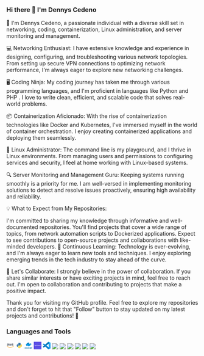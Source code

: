 ### Hi there 👋 I'm Dennys Cedeno

👋 I'm Dennys Cedeno, a passionate individual with a diverse skill set in networking, coding, containerization, Linux administration, and server monitoring and management.

💻 Networking Enthusiast: I have extensive knowledge and experience in designing, configuring, and troubleshooting various network topologies. From setting up secure VPN connections to optimizing network performance, I'm always eager to explore new networking challenges.

🖥️ Coding Ninja: My coding journey has taken me through various programming languages, and I'm proficient in languages like Python and PHP . I love to write clean, efficient, and scalable code that solves real-world problems.

📦 Containerization Aficionado: With the rise of containerization technologies like Docker and Kubernetes, I've immersed myself in the world of container orchestration. I enjoy creating containerized applications and deploying them seamlessly.

🐧 Linux Administrator: The command line is my playground, and I thrive in Linux environments. From managing users and permissions to configuring services and security, I feel at home working with Linux-based systems.

🔍 Server Monitoring and Management Guru: Keeping systems running smoothly is a priority for me. I am well-versed in implementing monitoring solutions to detect and resolve issues proactively, ensuring high availability and reliability.

💡 What to Expect from My Repositories:

I'm committed to sharing my knowledge through informative and well-documented repositories.
You'll find projects that cover a wide range of topics, from network automation scripts to Dockerized applications.
Expect to see contributions to open-source projects and collaborations with like-minded developers.
🌱 Continuous Learning: Technology is ever-evolving, and I'm always eager to learn new tools and techniques. I enjoy exploring emerging trends in the tech industry to stay ahead of the curve.

🤝 Let's Collaborate: I strongly believe in the power of collaboration. If you share similar interests or have exciting projects in mind, feel free to reach out. I'm open to collaboration and contributing to projects that make a positive impact.

Thank you for visiting my GitHub profile. Feel free to explore my repositories and don't forget to hit that "Follow" button to stay updated on my latest projects and contributions! 🚀

### Languages and Tools
<img src="https://raw.githubusercontent.com/github/explore/80688e429a7d4ef2fca1e82350fe8e3517d3494d/topics/aws/aws.png" width="20">

<img src="https://raw.githubusercontent.com/github/explore/80688e429a7d4ef2fca1e82350fe8e3517d3494d/topics/python/python.png" width="20">

<img src="https://raw.githubusercontent.com/github/explore/80688e429a7d4ef2fca1e82350fe8e3517d3494d/topics/docker/docker.png" width="20">

<img src="https://raw.githubusercontent.com/github/explore/80688e429a7d4ef2fca1e82350fe8e3517d3494d/topics/terraform/terraform.png" width="20">

<img src="https://raw.githubusercontent.com/github/explore/80688e429a7d4ef2fca1e82350fe8e3517d3494d/topics/visual-studio-code/visual-studio-code.png" width="20">

<img src="https://1.bp.blogspot.com/-rgYs0cZGUys/TgEEcuVpwFI/AAAAAAAAXLM/f8vE4HynQhk/s320/cisco_systems_logo8.jpg" width="20">

<img src="https://www.paymentsjournal.com/wp-content/uploads/2017/10/fortinet-logo.jpg" width="20">

<img src="https://external-content.duckduckgo.com/iu/?u=https%3A%2F%2Ftse2.mm.bing.net%2Fth%3Fid%3DOIP.XgD7tmG1IwqCC-_EbS9HlQHaEC%26pid%3DApi&f=1&ipt=f376b932ae42f344a72b7324ca618579c8788a11cfbda26ee9c2a21a2fda68f5&ipo=images" width="20">

<img src="https://www.hybridskill.com/wp-content/uploads/2020/08/Jenkins-Main-Image.png" width="20">

<img src="https://external-content.duckduckgo.com/iu/?u=https%3A%2F%2Ftse2.mm.bing.net%2Fth%3Fid%3DOIP.a9EluartZXnMTsYh-07sGAHaHa%26pid%3DApi&f=1&ipt=6d8f36541e2ca10e66d922098d31dbfa4796856ac298d23889b2fabdcdc7d345&ipo=images" width="20">


<img src="https://external-content.duckduckgo.com/iu/?u=https%3A%2F%2Ftse4.mm.bing.net%2Fth%3Fid%3DOIP.2Ro89khbnuDTxEVpm4-gAgHaEQ%26pid%3DApi&f=1&ipt=f1e583fc2dbca6f8587a5926d49aee9662e310a86f5d05a9742587a73b8fe064&ipo=images" width="20">


<!--
**dennys9415/dennys9415** is a ✨ _special_ ✨ repository because its `README.md` (this file) appears on your GitHub profile.

Here are some ideas to get you started:

- 🔭 I’m currently working on ...
- 🌱 I’m currently learning ...
- 👯 I’m looking to collaborate on ...
- 🤔 I’m looking for help with ...
- 💬 Ask me about ...
- 📫 How to reach me: ...
- 😄 Pronouns: ...
- ⚡ Fun fact: ...
-->
